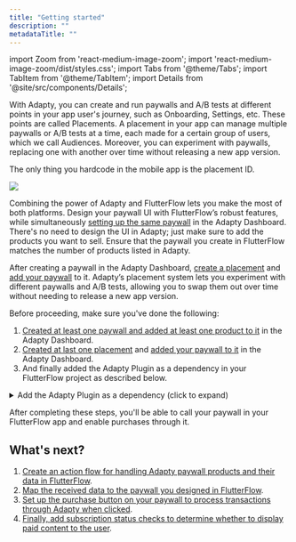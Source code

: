 ```yaml
---
title: "Getting started"
description: ""
metadataTitle: ""
---
```


import Zoom from 'react-medium-image-zoom';
import 'react-medium-image-zoom/dist/styles.css';
import Tabs from '@theme/Tabs';
import TabItem from '@theme/TabItem'; 
import Details from '@site/src/components/Details';

With Adapty, you can create and run paywalls and A/B tests at different points in your app user's journey, such as Onboarding, Settings, etc. These points are called Placements. A placement in your app can manage multiple paywalls or A/B tests at a time, each made for a certain group of users, which we call Audiences. Moreover, you can experiment with paywalls, replacing one with another over time without releasing a new app version.

The only thing you hardcode in the mobile app is the placement ID.

<Zoom>
  <img src={require('./img/audience.jpg').default}
  style={{
    border: '1px solid #727272', /* border width and color */
    width: '700px', /* image width */
    display: 'block', /* for alignment */
    margin: '0 auto' /* center alignment */
  }}
/>
</Zoom>

Combining the power of Adapty and FlutterFlow lets you make the most of both platforms. Design your paywall UI with FlutterFlow’s robust features, while simultaneously [setting up the same paywall](create-paywall) in the Adapty Dashboard. There's no need to design the UI in Adapty; just make sure to add the products you want to sell. Ensure that the paywall you create in FlutterFlow matches the number of products listed in Adapty.

After creating a paywall in the Adapty Dashboard, [create a placement](create-placement) and [add your paywall](add-audience-paywall-ab-test) to it. Adapty’s placement system lets you experiment with different paywalls and A/B tests, allowing you to swap them out over time without needing to release a new app version.

Before proceeding, make sure you've done the following:

1. [Created at least one paywall and added at least one product to it](create-paywall) in the Adapty Dashboard.
2. [Created at last one placement](create-placement) and [added your paywall to it](add-audience-paywall-ab-test) in the Adapty Dashboard.
3. And finally added the Adapty Plugin as a dependency in your FlutterFlow project as described below.

<details>
   <summary>Add the Adapty Plugin as a dependency (click to expand)</summary>
1. In your project, click **Settings and Integrations** from the left menu.
<Zoom>
  <img src={require('./FF_img/main_settings.png').default}
  style={{
    border: '1px solid #727272', /* border width and color */
    width: '700px', /* image width */
    display: 'block', /* for alignment */
    margin: '0 auto' /* center alignment */
  }}
/>
</Zoom>
2. In the **App Settings** section on the left, select **Project dependencies**.
<Zoom>
  <img src={require('./FF_img/settings_dependencies.png').default}
  style={{
    border: '1px solid #727272', /* border width and color */
    width: '700px', /* image width */
    display: 'block', /* for alignment */
    margin: '0 auto' /* center alignment */
  }}
/>
</Zoom>
3. In the **Project Dependencies** window, click the **Add Dependency** button.

<Zoom>
  <img src={require('./FF_img/add-dependency.png').default}
  style={{
    border: '1px solid #727272', /* border width and color */
    width: '700px', /* image width */
    display: 'block', /* for alignment */
    margin: '0 auto' /* center alignment */
  }}
/>
</Zoom>
4. From the list, choose **Adapty FF Plugun**.
<Zoom>
  <img src={require('./FF_img/select_adapty_plugin.png').default}
  style={{
    border: '1px solid #727272', /* border width and color */
    width: '700px', /* image width */
    display: 'block', /* for alignment */
    margin: '0 auto' /* center alignment */
  }}
/>
</Zoom>

4. Click the **Add** button.

The Adapty FF Plugin will now be added as a dependency to your project. In the **Adapty FF Plugin** window, you’ll find all the Adapty resources that have been imported into your project.
</details>

After completing these steps, you'll be able to call your paywall in your FlutterFlow app and enable purchases through it.

## What's next? 


1. [Create an action flow for handling Adapty paywall products and their data in FlutterFlow](ff-action-flow).
2. [Map the received data to the paywall you designed in FlutterFlow](ff-add-variables-to-paywalls).
3. [Set up the purchase button on your paywall to process transactions through Adapty when clicked](ff-make-purchase).
4. [Finally, add subscription status checks to determine whether to display paid content to the user](ff-check-subscription-status).